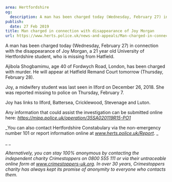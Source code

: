 ```yaml
area: Hertfordshire
og:
  description: A man has been charged today (Wednesday, February 27) in connection with the disappearance of Joy Morgan, a 21 year old University of Hertfordshire student, who is missing from Hatfield.
publish:
  date: 27 Feb 2019
title: Man charged in connection with disappearance of Joy Morgan
url: https://www.herts.police.uk/news-and-appeals/Man-charged-in-connection-with-disappearance-of-Joy-Morgan-2643MD
```

A man has been charged today (Wednesday, February 27) in connection with the disappearance of Joy Morgan, a 21 year old University of Hertfordshire student, who is missing from Hatfield.

Ajibola Shogbamimu, age 40 of Fordwych Road, London, has been charged with murder. He will appear at Hatfield Remand Court tomorrow (Thursday, February 28).

Joy, a midwifery student was last seen in Ilford on December 26, 2018. She was reported missing to police on Thursday, February 7.

Joy has links to Ilford, Battersea, Cricklewood, Stevenage and Luton.

Any information that could assist the investigation can be submitted online here: _https://mipp.police.uk/operation/35SA020119R15-PO1_

_You can also contact Hertfordshire Constabulary via the non-emergency number 101 or report information online at _www.herts.police.uk/Report_. _

_ _

_Alternatively, you can stay 100% anonymous by contacting the independent charity Crimestoppers on 0800 555 111 or via their untraceable online form at _www.crimestoppers-uk.org_. In over 30 years, Crimestoppers charity has always kept its promise of anonymity to everyone who contacts them._
